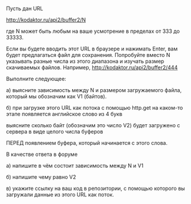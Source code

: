 Пусть дан URL

http://kodaktor.ru/api2/buffer2/N

где N может быть любым на ваше усмотрение в пределах от 333 до 33333.



Если вы будете вводить этот URL в браузере и нажимать Enter, вам будет предлагаться файл для сохранения. Попробуйте вместо N указывать разные числа из этого диапазона и изучать размер скачиваемых файлов. Например, http://kodaktor.ru/api2/buffer2/444



Выполните следующее:

а) выясните зависимость между N и размером загружаемого файла, который мы обозначим как V1 (байтов).

б) при загрузке этого URL как потока с помощью http.get на каком-то этапе появляется английское слово из 4 букв

  выясните сколько байт (обозначим это число V2) будет загружено с сервера в виде целого числа буферов 

  ПЕРЕД появлением буфера, который начинается с этого слова.

В качестве ответа в форуме 

а) напишите в чём состоит зависимость между N и V1

б) напишите чему равно V2

в) укажите ссылку на ваш код в репозитории, с помощью которого вы загружали данные из этого URL как поток.
